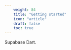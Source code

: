 ```yaml
---
    weight: 84
    title: "Getting started"
    icon: "article"
    draft: false
    toc: true
---
```



Supabase Dart.